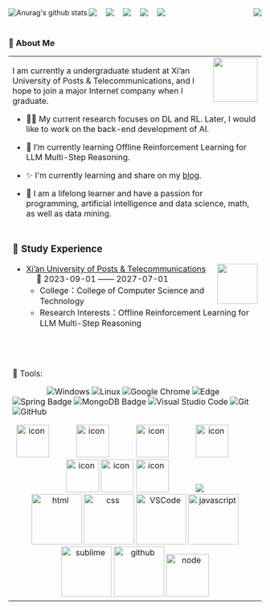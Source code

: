 <!-- ### Hello 👋, here is BoHao ~
<div align="center">
-->
  <!-- dynamic typing effect 动态打字效果 -->
<!--
  <div>
    <a href="https://blog.csdn.net/m0_46335449">
      <img src="https://readme-typing-svg.demolab.com?font=Fira+Code&pause=1000&width=435&lines=I'm BoHao, welcome here!&center=true&size=27" />
    </a>
  </div>
-->
  <!-- knock code pictures 敲代码的图片 -->
<!--
  <picture>
    <source media="(prefers-color-scheme: dark)" srcset="https://cdn.jsdelivr.net/gh/Wang-Phil/Wang-Phil/assets/images/coding.gif" />
    <source media="(prefers-color-scheme: light)" srcset="https://cdn.jsdelivr.net/gh/Wang-Phil/Wang-Phil/assets/images/developer.svg" height="225px" />
    <img src="https://cdn.jsdelivr.net/gh/Wang-Phil/Wang-Phil/assets/images/coding.gif" />
  </picture>
-->
  <!-- for beauty 留个空行好看点 -->

  
</div>
<!-- 个人信息统计 -->
  <img align="left" src="https://github-readme-stats.vercel.app/api?username=TorrentBrave&show_icons=true&include_all_commits=true&theme=buefy&hide_border=true" alt="Anurag's github stats" />
  <img align="right" src="https://wakatime.com/share/@98e75559-2c13-4a6b-b0cd-b97769427dc6/91690785-888c-4f0d-bdf3-a7d5e6764a8b.svg">
<!-- profile logo 个人资料徽标 -->
  <div>
        <a href="https://www.cnblogs.com/HaibaraYuki"><img src="https://img.shields.io/badge/Website-博客-green" /></a>&emsp;
    <a href="https://twitter.com/Haibara Yuki"><img src="https://img.shields.io/badge/Twitter-推特-blue" /></a>&emsp;
    <a href="https://www.youtube.com/@Haibara_Yuki"><img src="https://img.shields.io/badge/YouTube-油管-c32136" /></a>&emsp;
    <a href="https://www.zhihu.com/people/52-70-83-74-36"><img src="https://img.shields.io/badge/zhihu-知乎-blue" /></a>&emsp;
    <a href="https://space.bilibili.com/3546576490335177/"><img src="https://img.shields.io/badge/Bilibili-B站-ff69b4" /></a>&emsp;
    <!-- visitor -->
    <!-- <img src="https://komarev.com/ghpvc/?username=TorrentBrave&label=Views&color=0e75b6&style=flat" alt="访问量统计" />&emsp; -->
    <!-- wakatime -->    
    <!-- <a href="https://wakatime.com/@TorrentBrave"><img src="https://wakatime.com/badge/user/42d0678c-368b-448b-9a77-5d21c5b55352.svg" /></a> -->

  </div>
</div>

<br>

  <!-- Snake Code Contribution Map 贪吃蛇代码贡献图 -->
  <!--
  <picture>
    <source media="(prefers-color-scheme: dark)" srcset="https://cdn.jsdelivr.net/gh/TorrentBrave/TorrentBrave@main/profile-snake-contrib/github-contribution-grid-snake1-dark1.svg" />
    <source media="(prefers-color-scheme: light)" srcset="https://cdn.jsdelivr.net/gh/TorrentBrave/TorrentBrave@main/profile-snake-contrib/github-contribution-grid-snake1.svg" />
    <img alt="github-snake" src="https://cdn.jsdelivr.net/gh/TorrentBrave/TorrentBrave@main/profile-snake-contrib/github-contribution-grid-snake1-dark1.svg" />
  </picture>
  -->


### 🤺 About Me

<table>
<tr><td>

<img align="right" width="88" src="https://cdn.jsdelivr.net/gh/TorrentBrave/TorrentBrave@main/assets/images/computer.png" />

I am currently a undergraduate student at Xi’an University of Posts & Telecommunications, and I hope to join a major Internet company when I graduate.

- 🧑‍💼 My current research focuses on DL and RL. Later, I would like to work on the back-end development of AI.

- 🌱 I’m currently learning Offline Reinforcement Learning for LLM Multi-Step Reasoning. 

- ✨ I'm currently learning and share on my [blog](https://www.cnblogs.com/HaibaraYuki).

- 🤔 I am a lifelong learner and have a passion for programming, artificial intelligence and data science, math, as well as data mining.


</td></tr>

<tr><td>

### 🏢 Study Experience

<img align="right" width="80" src="https://cdn.jsdelivr.net/gh/TorrentBrave/TorrentBrave@main/assets/images/R.jpg" />

- [Xi’an University of Posts & Telecommunications](https://www.xiyou.edu.cn/) &emsp; 📌 2023-09-01 —— 2027-07-01
  - College：College of Computer Science and Technology
  - Research Interests：Offline Reinforcement Learning for LLM Multi-Step Reasoning

</td></tr>

  <tr>
    <td>
  
  <!-- <img width="100%" src="https://cdn.jsdelivr.net/gh/TorrentBrave/TorrentBrave@main/github-metrics/google%E5%AD%A6%E6%9C%AF.png"> -->

  <!-- <img width="100%" src="https://github.com/TorrentBrave/TorrentBrave/raw/main/github-metrics/kaggle%E4%B8%BB%E9%A1%B5.png"> -->

  <!-- <img width="100%" src="https://cdn.jsdelivr.net/gh/TorrentBrave/TorrentBrave@main/github-metrics/codeforce%E4%B8%BB%E9%A1%B5.png"> -->

​    </td>
  </tr>

  <tr><td>
🧰 Tools:

&emsp;&emsp;&emsp;&emsp;
![Windows](https://img.shields.io/badge/Windows-0078D6?style=flat-square&logo=windows&logoColor=white)
![Linux](https://img.shields.io/badge/Linux-FCC624?style=style=flat-square&logo=linux&logoColor=black)
![Google Chrome](https://img.shields.io/badge/Chrome-4285F4?style=flat-square&logo=GoogleChrome&logoColor=white)
![Edge](https://img.shields.io/badge/Edge-0078D7?style=flat-square&logo=Microsoft-edge&logoColor=white)
![Spring Badge](https://img.shields.io/badge/Spring-6DB33F?logo=spring&logoColor=fff&style=flat)
![MongoDB Badge](https://img.shields.io/badge/MongoDB-47A248?logo=mongodb&logoColor=fff&style=flat)
![Visual Studio Code](https://img.shields.io/badge/-Visual%20Studio%20Code-007ACC?style=flat-square&logo=Visual%20Studio%20Code&logoColor=fff)
![Git](https://img.shields.io/badge/-Git-FCC624?style=flat-square&logo=git)
![GitHub](https://img.shields.io/badge/-GitHub-pink?style=flat-square&logo=github)

<!-- svg -->

<div align="center">
  <img src="https://techstack-generator.vercel.app/kubernetes-icon.svg" alt="icon" width="65" style="width: 65px; height: 65px; margin-right: 50px; margin-bottom: 0px;" />
  <img src="https://techstack-generator.vercel.app/js-icon.svg" alt="icon" width="65" style="width: 65px; height: 65px; margin-right: 50px; margin-bottom: 0px;" />
  <img src="https://techstack-generator.vercel.app/mysql-icon.svg" alt="icon" width="65" style="width: 65px; height: 65px; margin-right: 50px; margin-bottom: 0px;" />
  <img src="https://techstack-generator.vercel.app/docker-icon.svg" alt="icon" width="65" style="width: 65px; height: 65px; margin-right: 50px; margin-bottom: 0px;" /> 
  <img src="https://techstack-generator.vercel.app/java-icon.svg" alt="icon" width="65" style="width: 65px; height: 65px; margin-right: 0px; margin-bottom: 0px;" />
  <img src="https://techstack-generator.vercel.app/eslint-icon.svg" alt="icon" width="65" style="width: 65px; height: 65px; margin-right: 0px; margin-bottom: 0px;" />
  <img src="https://techstack-generator.vercel.app/nginx-icon.svg" alt="icon" width="65" style="width: 65px; height: 65px; margin-right: 50px; margin-bottom: 0px;" />
  <img src="https://skillicons.dev/icons?i=c,cpp,mongodb,idea,git" /><br>
</div>
<!-- Gif -->

<div align="center">
  <img alt-"html5" src="https://media.giphy.com/media/XAxylRMCdpbEWUAvr8/giphy.gif" width="100" title="html">
  <img alt="css" src="https://media.giphy.com/media/fsEaZldNC8A1PJ3mwp/giphy.gif" width="100" title="css">
  <img alt="VSCode" src="https://i.giphy.com/media/IdyAQJVN2kVPNUrojM/200.webp" width="100" title="vscode">
  <img alt="javascript" src="https://media3.giphy.com/media/ln7z2eWriiQAllfVcn/200w.webp" width="100" title="javascript">
  <img alt="sublime" src="https://media.giphy.com/media/jnDKffgCfGYOp6cMTK/giphy.gif" width="100" title="sublime">
  <img alt="github" src="https://i.giphy.com/media/KzJkzjggfGN5Py6nkT/200.webp" width="100" title="github">
  <img alt="node" src="https://media.giphy.com/media/kdFc8fubgS31b8DsVu/giphy.gif" width="85" title="node">
</div>
</td></tr>

</table>
  <!--
    <div align="center">
      <img src="https://cdn.jsdelivr.net/gh/TorrentBrave/TorrentBrave@main/assets/images/icon.png" />
    </div>
  -->



</div>
